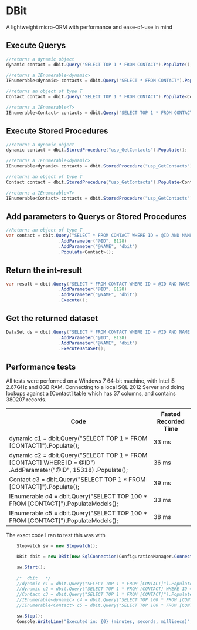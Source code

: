 DBit
====

A lightweight micro-ORM with performance and ease-of-use in mind


Execute Querys
-------------------------
```C#
//returns a dynamic object
dynamic contact = dbit.Query("SELECT TOP 1 * FROM CONTACT").Populate();

//returns a IEnumerable<dynamic>
IEnumerable<dynamic> contacts = dbit.Query("SELECT * FROM CONTACT").PopulateModels();

//returns an object of type T
Contact contact = dbit.Query("SELECT TOP 1 * FROM CONTACT").Populate<Contact>();

//returns a IEnumerable<T>
IEnumerable<Contact> contacts = dbit.Query("SELECT TOP 1 * FROM CONTACT").PopulateModels<Contact>();
```

Execute Stored Procedures
-------------------------
```C#
//returns a dynamic object
dynamic contact = dbit.StoredProcedure("usp_GetContacts").Populate();

//returns a IEnumerable<dynamic>
IEnumerable<dynamic> contacts = dbit.StoredProcedure("usp_GetContacts").PopulateModels();

//returns an object of type T
Contact contact = dbit.StoredProcedure("usp_GetContacts").Populate<Contact>();

//returns a IEnumerable<T>
IEnumerable<Contact> contacts = dbit.StoredProcedure("usp_GetContacts").PopulateModels<Contact>();
```

Add parameters to Querys or Stored Procedures
-------------------------
```C#
//Returns an object of type T
var contact = dbit.Query("SELECT * FROM CONTACT WHERE ID = @ID AND NAME = @NAME")
                    .AddParameter("@ID", 8128)
                    .AddParameter("@NAME", "dbit")
                    .Populate<Contact>();
```
Return the int-result
-------------------------
```C#
var result = dbit.Query("SELECT * FROM CONTACT WHERE ID = @ID AND NAME = @NAME")
                    .AddParameter("@ID", 8128)
                    .AddParameter("@NAME", "dbit")
                    .Execute();
```
Get the returned dataset
-------------------------
```C#
DataSet ds = dbit.Query("SELECT * FROM CONTACT WHERE ID = @ID AND NAME = @NAME")
                    .AddParameter("@ID", 8128)
                    .AddParameter("@NAME", "dbit")
                    .ExecuteDataSet();
```

Performance tests
-------------------------

All tests were performed on a Windows 7 64-bit machine, with Intel i5 2.67GHz and 8GB RAM. 
Connecting to a local SQL 2012 Server and doing lookups against a [Contact] table which has 37 columns, and contains 380207 records.

<table>
  <tr>
    <th>Code</th><th>Fasted Recorded Time</th>
  </tr>
  <tr>
    <td>dynamic c1 = dbit.Query("SELECT TOP 1 * FROM [CONTACT]").Populate();</td><td>33 ms</td>
  </tr>
  <tr>
    <td>dynamic c2 = dbit.Query("SELECT TOP 1 * FROM [CONTACT] WHERE ID = @ID")
                         .AddParameter("@ID", 15318)
                         .Populate();</td><td>36 ms</td>
  </tr>
  <tr>
    <td>Contact c3 = dbit.Query("SELECT TOP 1 * FROM [CONTACT]").Populate<Contact>();</td><td>39 ms</td>
  </tr>
  <tr>
    <td>IEnumerable<dynamic> c4 = dbit.Query("SELECT TOP 100 * FROM [CONTACT]").PopulateModels();</td><td>33 ms</td>
  </tr>
  <tr>
    <td>IEnumerable<Contact> c5 = dbit.Query("SELECT TOP 100 * FROM [CONTACT]").PopulateModels<Contact>();</td><td>38 ms</td>
  </tr>
</table>

The exact code I ran to test this was with
```C#
    Stopwatch sw = new Stopwatch();

    DBit dbit = new DBit(new SqlConnection(ConfigurationManager.ConnectionStrings["DBConnection_DEV"].ToString()));

    sw.Start();
    
    /*  dbit   */
    //dynamic c1 = dbit.Query("SELECT TOP 1 * FROM [CONTACT]").Populate();
    //dynamic c2 = dbit.Query("SELECT TOP 1 * FROM [CONTACT] WHERE ID = @ID").AddParameter("@ID", 15318).Populate();
    //Contact c3 = dbit.Query("SELECT TOP 1 * FROM [CONTACT]").Populate<Contact>();
    //IEnumerable<dynamic> c4 = dbit.Query("SELECT TOP 100 * FROM [CONTACT]").PopulateModels();
    //IEnumerable<Contact> c5 = dbit.Query("SELECT TOP 100 * FROM [CONTACT]").PopulateModels<Contact>();

    sw.Stop();
    Console.WriteLine("Executed in: {0} (minutes, seconds, millisecs)", sw.Elapsed.ToString("mm\\:ss\\.fff"));

```
